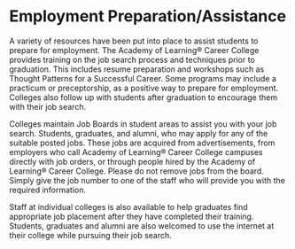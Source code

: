 # Employment Preparation/Assistance
A variety of resources have been put into place to assist students to prepare for employment. The Academy of Learning® Career College provides training on the job search process and techniques prior to graduation. This includes resume preparation and workshops such as Thought Patterns for a Successful Career. Some programs may include a practicum or preceptorship, as a positive way to prepare for employment. Colleges also follow up with students after graduation to encourage them with their job search.

Colleges maintain Job Boards in student areas to assist you with your job search. Students, graduates, and alumni, who may apply for any of the suitable posted jobs. These jobs are acquired from advertisements, from employers who call Academy of Learning® Career College campuses directly with job orders, or through people hired by the Academy of Learning® Career College. Please do not remove jobs from the board. Simply give the job number to one of the staff who will provide you with the required information.

Staff at individual colleges is also available to help graduates find appropriate job placement after they have completed their training. Students, graduates and alumni are also welcomed to use the internet at their college while pursuing their job search.